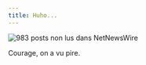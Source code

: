 ```yaml
---
title: Huho...
---
```


![983 posts non lus dans
NetNewsWire](http://wtf.cyprio.net/user/files/media/huho.png)

Courage, on a vu pire.

